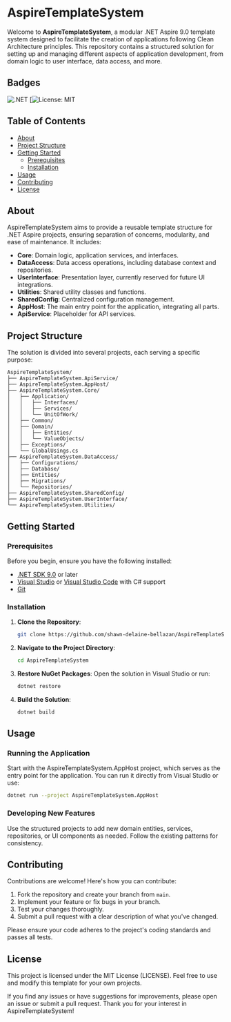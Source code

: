 ﻿
# AspireTemplateSystem

Welcome to **AspireTemplateSystem**, a modular .NET Aspire 9.0 template system designed to facilitate the creation of applications following Clean Architecture principles. This repository contains a structured solution for setting up and managing different aspects of application development, from domain logic to user interface, data access, and more.

## Badges

![.NET](https://github.com/shawn-delaine-bellazan/AspireTemplateSystem/workflows/.NET%20Build%20and%20Test/badge.svg)
[![License: MIT](https://opensource.org/license/mit)

## Table of Contents

- [About](#about)
- [Project Structure](#project-structure)
- [Getting Started](#getting-started)
  - [Prerequisites](#prerequisites)
  - [Installation](#installation)
- [Usage](#usage)
- [Contributing](#contributing)
- [License](#license)

## About

AspireTemplateSystem aims to provide a reusable template structure for .NET Aspire projects, ensuring separation of concerns, modularity, and ease of maintenance. It includes:

- **Core**: Domain logic, application services, and interfaces.
- **DataAccess**: Data access operations, including database context and repositories.
- **UserInterface**: Presentation layer, currently reserved for future UI integrations.
- **Utilities**: Shared utility classes and functions.
- **SharedConfig**: Centralized configuration management.
- **AppHost**: The main entry point for the application, integrating all parts.
- **ApiService**: Placeholder for API services.

## Project Structure

The solution is divided into several projects, each serving a specific purpose:

```
AspireTemplateSystem/
├── AspireTemplateSystem.ApiService/
├── AspireTemplateSystem.AppHost/
├── AspireTemplateSystem.Core/
│   ├── Application/
│   │   ├── Interfaces/
│   │   ├── Services/
│   │   └── UnitOfWork/
│   ├── Common/
│   ├── Domain/
│   │   ├── Entities/
│   │   └── ValueObjects/
│   ├── Exceptions/
│   └── GlobalUsings.cs
├── AspireTemplateSystem.DataAccess/
│   ├── Configurations/
│   ├── Database/
│   ├── Entities/
│   ├── Migrations/
│   └── Repositories/
├── AspireTemplateSystem.SharedConfig/
├── AspireTemplateSystem.UserInterface/
└── AspireTemplateSystem.Utilities/
```

## Getting Started

### Prerequisites

Before you begin, ensure you have the following installed:

- [.NET SDK 9.0](https://dotnet.microsoft.com/download/dotnet) or later
- [Visual Studio](https://visualstudio.microsoft.com/) or [Visual Studio Code](https://code.visualstudio.com/) with C# support
- [Git](https://git-scm.com/)

### Installation

1. **Clone the Repository**:
   ```bash
   git clone https://github.com/shawn-delaine-bellazan/AspireTemplateSystem.git
   ```

2. **Navigate to the Project Directory**:
   ```bash
   cd AspireTemplateSystem
   ```

3. **Restore NuGet Packages**:
   Open the solution in Visual Studio or run:
   ```bash
   dotnet restore
   ```

4. **Build the Solution**:
   ```bash
   dotnet build
   ```

## Usage

### Running the Application

Start with the AspireTemplateSystem.AppHost project, which serves as the entry point for the application. You can run it directly from Visual Studio or use:
```bash
dotnet run --project AspireTemplateSystem.AppHost
```

### Developing New Features

Use the structured projects to add new domain entities, services, repositories, or UI components as needed. Follow the existing patterns for consistency.

## Contributing

Contributions are welcome! Here's how you can contribute:

1. Fork the repository and create your branch from `main`.
2. Implement your feature or fix bugs in your branch.
3. Test your changes thoroughly.
4. Submit a pull request with a clear description of what you've changed.

Please ensure your code adheres to the project's coding standards and passes all tests.

## License

This project is licensed under the MIT License (LICENSE). Feel free to use and modify this template for your own projects.

If you find any issues or have suggestions for improvements, please open an issue or submit a pull request. Thank you for your interest in AspireTemplateSystem!
